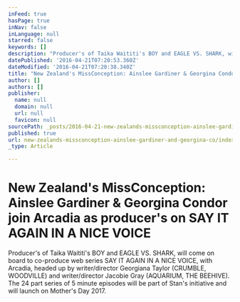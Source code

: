 ```yaml
---
inFeed: true
hasPage: true
inNav: false
inLanguage: null
starred: false
keywords: []
description: "Producer's of Taika Waititi's BOY and EAGLE VS. SHARK, will come on board to co-produce web series SAY IT AGAIN IN A NICE VOICE, with Arcadia, headed up by writer/director Georgiana Taylor (CRUMBLE, WOODVILLE) and writer/director Jacobie Gray (AQUARIUM, THE BEEHIVE). The 24 part series of 5 minute episodes will be part of Stan's initiative and will launch on Mother's Day 2017."
datePublished: '2016-04-21T07:20:53.360Z'
dateModified: '2016-04-21T07:20:38.340Z'
title: "New Zealand's MissConception: Ainslee Gardiner & Georgina Condor join Arcadia as producer's on SAY IT AGAIN IN A NICE VOICE"
author: []
authors: []
publisher:
  name: null
  domain: null
  url: null
  favicon: null
sourcePath: _posts/2016-04-21-new-zealands-missconception-ainslee-gardiner-and-georgina-co.md
published: true
url: new-zealands-missconception-ainslee-gardiner-and-georgina-co/index.html
_type: Article

---
```

# New Zealand's MissConception: Ainslee Gardiner & Georgina Condor join Arcadia as producer's on SAY IT AGAIN IN A NICE VOICE

Producer's of Taika Waititi's BOY and EAGLE VS. SHARK, will come on board to co-produce web series SAY IT AGAIN IN A NICE VOICE, with Arcadia, headed up by writer/director Georgiana Taylor (CRUMBLE, WOODVILLE) and writer/director Jacobie Gray (AQUARIUM, THE BEEHIVE). The 24 part series of 5 minute episodes will be part of Stan's initiative and will launch on Mother's Day 2017\.